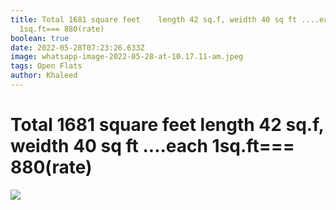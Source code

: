 ```yaml
---
title: Total 1681 square feet    length 42 sq.f, weidth 40 sq ft ....each
  1sq.ft=== 880(rate)
boolean: true
date: 2022-05-28T07:23:26.633Z
image: whatsapp-image-2022-05-28-at-10.17.11-am.jpeg
tags: Open Flats
author: Khaleed
---
```

# Total 1681 square feet    length 42 sq.f, weidth 40 sq ft ....each 1sq.ft=== 880(rate)

![](https://sree99.netlify.app/images/whatsapp-image-2022-05-28-at-10.18.21-am.jpeg)